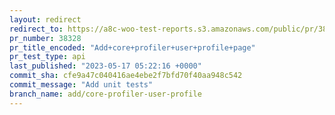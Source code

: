 ```yaml
---
layout: redirect
redirect_to: https://a8c-woo-test-reports.s3.amazonaws.com/public/pr/38328/api/index.html
pr_number: 38328
pr_title_encoded: "Add+core+profiler+user+profile+page"
pr_test_type: api
last_published: "2023-05-17 05:22:16 +0000"
commit_sha: cfe9a47c040416ae4ebe2f7bfd70f40aa948c542
commit_message: "Add unit tests"
branch_name: add/core-profiler-user-profile
---
```


